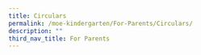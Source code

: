 ```yaml
---
title: Circulars
permalink: /moe-kindergarten/For-Parents/Circulars/
description: ""
third_nav_title: For Parents
---
```

